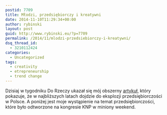 ```yaml
---
postid: 7709
title: Młodzi, przedsiębiorczy i kreatywni
date: 2014-11-10T11:29:34+00:00
author: rybinski
layout: post
guid: http://www.rybinski.eu/?p=7709
permalink: /2014/11/mlodzi-przedsiebiorczy-i-kreatywni/
dsq_thread_id:
  - 3210112424
categories:
  - Uncategorized
tags:
  - creativity
  - etrepreneurship
  - trend change
---
```

Dzisiaj w tygodniku Do Rzeczy ukazał się mój obszerny [artykuł](http://www.google.pl/url?sa=t&rct=j&q=&esrc=s&source=web&cd=22&ved=0CCQQFjABOBQ&url=http%3A%2F%2Fwww.e-kiosk.pl%2Fpdf%2F7803%2Fc594eaffa6edfadc4692f4f6eb12f2df-toc.pdf&ei=dJFgVJSHG4HUO5nigdgG&usg=AFQjCNEWVhjxZ2IkjQN0jmxFwdCf3zf6pg&bvm=bv.79189006,d.ZWU&cad=rja), który pokazuje, że w najbliższych latach dojdzie do eksplozji przedsiębiorczości w Polsce. A poniżej jest moje wystąpienie na temat przedsiębiorczości, które było odtworzone na kongresie KNP w miniony weekend.
